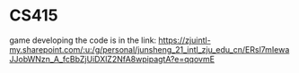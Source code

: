 # CS415
game developing
the code is in the link: 
https://zjuintl-my.sharepoint.com/:u:/g/personal/junsheng_21_intl_zju_edu_cn/ERsl7mIewaJJobWNzn_A_fcBbZjUiDXlZ2NfA8wpipagtA?e=qqovmE
